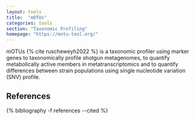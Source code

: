 ```yaml
---
layout: tools
title:  "mOTUs"
categories: tools
section: "Taxonomic Profiling"
homepage: "https://motu-tool.org/"
---
```


mOTUs {% cite ruscheweyh2022 %} is a taxonomic profiler using marker genes
to taxonomically profile shotgun metagenomes, to quantify metabolically active 
members in metatranscriptomics and to quantify differences between strain 
populations using single nucleotide variation (SNV) profile.

## References

{% bibliography -f references --cited %}
